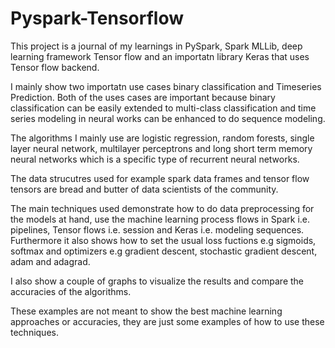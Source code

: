 # Pyspark-Tensorflow
This project is a journal of my learnings in PySpark, Spark MLLib, deep learning framework Tensor flow and an importatn library Keras that uses Tensor flow backend.

I mainly show two importatn use cases binary classification and Timeseries Prediction. Both of the uses cases are important because binary classification can be easily extended to multi-class classification and time series modeling in neural works can be enhanced to do sequence modeling.

The algorithms I mainly use are logistic regression, random forests, single layer neural network, multilayer perceptrons and long short term memory neural networks which is a specific type of recurrent neural networks. 

The data strucutres used for example spark data frames and tensor flow tensors are bread and butter of data scientists of the community.

The main techniques used demonstrate how to do data preprocessing for the models at hand, use the machine learning process flows in Spark i.e. pipelines, Tensor flows i.e. session and Keras i.e. modeling sequences. Furthermore it also shows how to set the usual loss fuctions e.g sigmoids, softmax and optimizers e.g gradient descent, stochastic gradient descent, adam and adagrad. 

I also show a couple of graphs to visualize the results and compare the accuracies of the algorithms.

These examples are not meant to show the best machine learning approaches or accuracies, they are just some examples of how to use these techniques.
